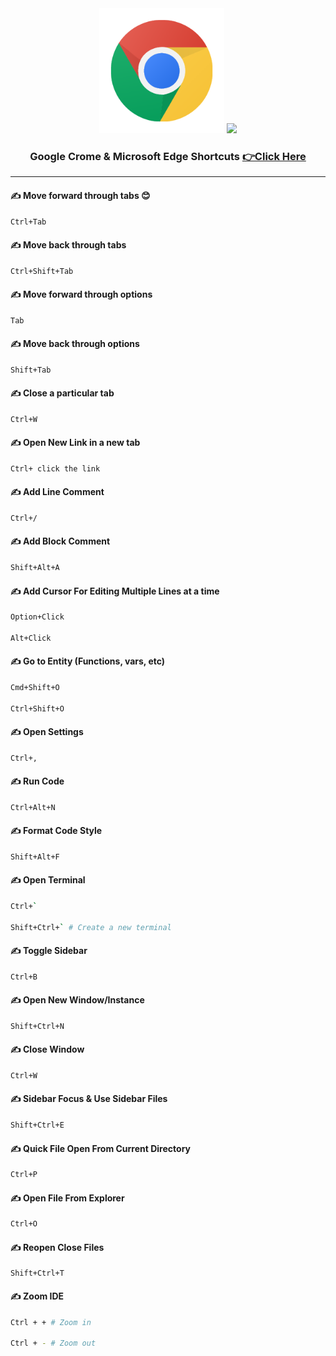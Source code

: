 
<div align="center">
	<img height="200" src="images/crome.png" />
    <img height="200" src="https://img.icons8.com/fluency/240/null/ms-edge-new.png" />
</div>

<div align="center">
    <h3> Google Crome & Microsoft Edge Shortcuts <a href = "window.md" >👉Click Here</a>
    </h3>
</div><hr>

#### ✍️ Move forward through tabs 😊

```bash
Ctrl+Tab
```

#### ✍️ Move back through tabs

```bash
Ctrl+Shift+Tab
```

#### ✍️ Move forward through options

```bash
Tab
```

#### ✍️ Move back through options

```bash
Shift+Tab
```

#### ✍️ Close a particular tab

```bash
Ctrl+W
```

#### ✍️ Open New Link in a new tab

```bash
Ctrl+ click the link
```

#### ✍️ Add Line Comment

```bash
Ctrl+/
```

#### ✍️ Add Block Comment

```bash
Shift+Alt+A
```

#### ✍️ Add Cursor For Editing Multiple Lines at a time

```bash
Option+Click

Alt+Click
```

#### ✍️ Go to Entity (Functions, vars, etc)

```bash
Cmd+Shift+O

Ctrl+Shift+O
```

#### ✍️ Open Settings

```bash
Ctrl+,
```

#### ✍️ Run Code

```bash
Ctrl+Alt+N
```

#### ✍️ Format Code Style

```bash
Shift+Alt+F
```

#### ✍️ Open Terminal

```bash
Ctrl+`

Shift+Ctrl+` # Create a new terminal
```

#### ✍️ Toggle Sidebar

```bash
Ctrl+B
```

#### ✍️ Open New Window/Instance

```bash
Shift+Ctrl+N
```

#### ✍️ Close Window

```bash
Ctrl+W
```

#### ✍️ Sidebar Focus & Use Sidebar Files

```bash
Shift+Ctrl+E
```

#### ✍️ Quick File Open From Current Directory

```bash
Ctrl+P
```

#### ✍️ Open File From Explorer

```bash
Ctrl+O
```

#### ✍️ Reopen Close Files

```
Shift+Ctrl+T
```

#### ✍️ Zoom IDE

```bash
Ctrl + + # Zoom in

Ctrl + - # Zoom out
```
